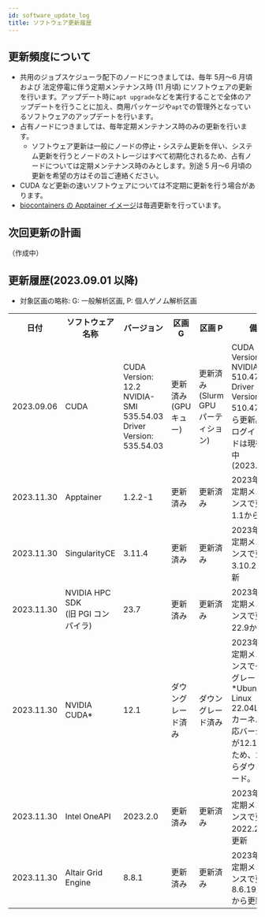 ```yaml
---
id: software_update_log
title: ソフトウェア更新履歴
---
```



## 更新頻度について

- 共用のジョブスケジューラ配下のノードにつきましては、毎年 5月～6 月頃および 法定停電に伴う定期メンテナンス時 (11 月頃) にソフトウェアの更新を行います。アップデート時に`apt upgrade`などを実行することで全体のアップデートを行うことに加え、商用パッケージや`apt`での管理外となっているソフトウェアのアップデートを行います。
- 占有ノードにつきましては、毎年定期メンテナンス時のみの更新を行います。
    - ソフトウェア更新は一般にノードの停止・システム更新を伴い、システム更新を行うとノードのストレージはすべて初期化されるため、占有ノードについては定期メンテナンス時のみとします。別途 5 月～6 月頃の更新を希望の方はその旨ご連絡ください。
- CUDA など更新の速いソフトウェアについては不定期に更新を行う場合があります。
- [biocontainers の Apptainer イメージ](/software/BioContainers)は毎週更新を行っています。

## 次回更新の計画

（作成中）





## 更新履歴(2023.09.01 以降)

- 対象区画の略称: G: 一般解析区画, P: 個人ゲノム解析区画


<table>
<tr>
<th>日付</th>
<th>ソフトウェア名称</th>
<th>バージョン</th>
<th width="100">区画 G</th>
<th width="100">区画 P</th>
<th>備考</th>
</tr>
<tr>
<td>2023.09.06</td>
<td>CUDA</td>
<td>CUDA Version: 12.2         NVIDIA-SMI 535.54.03    Driver Version: 535.54.03</td>
<td>更新済み(GPU キュー)</td>
<td>更新済み(Slurm GPU パーティション)</td>
<td>CUDA Version: 11.6       NVIDIA-SMI 510.47.03    Driver Version: 510.47.03 から更新。GPU ログインノードは現在更新中(2023.09.06)</td>
</tr>

<tr>
  <td>2023.11.30</td>
  <td>Apptainer</td>
  <td>1.2.2-1</td>
  <td>更新済み</td>
  <td>更新済み</td>
  <td>2023年度の定期メンテナンスで更新。1.1から更新</td>
</tr>

<tr>
  <td>2023.11.30</td>
  <td>SingularityCE</td>
  <td>3.11.4</td>
  <td>更新済み</td>
  <td>更新済み</td>
  <td>2023年度の定期メンテナンスで更新。3.10.2から更新</td>
</tr>

<tr>
  <td>2023.11.30</td>
  <td>NVIDIA HPC SDK<br/>(旧 PGI コンパイラ)	</td>
  <td>23.7</td>
  <td>更新済み</td>
  <td>更新済み</td>  
  <td>2023年度の定期メンテナンスで更新。22.9から更新</td>
</tr>

<tr>
  <td>2023.11.30</td>
  <td>NVIDIA CUDA*</td>
  <td>12.1</td>
  <td>ダウングレード済み</td>
  <td>ダウングレード済み</td>   
  <td>2023年度の定期メンテナンスでダウングレード。*Ubuntu Linux 22.04LTS GAカーネルの対応バージョンが12.1であるため、12.2からダウングレード。</td>   
</tr>

<tr>
  <td>2023.11.30</td>
  <td>Intel OneAPI</td>
  <td>2023.2.0</td>
  <td>更新済み</td>
  <td>更新済み</td> 
  <td>2023年度の定期メンテナンスで更新。2022.2.0から更新</td>
</tr>

<tr>
  <td>2023.11.30</td>
  <td>Altair Grid Engine</td>
  <td>8.8.1</td>
  <td>更新済み</td>
  <td>更新済み</td> 
  <td>2023年度の定期メンテナンスで更新。8.6.19/8.6.4から更新</td>
</tr>

</table>

